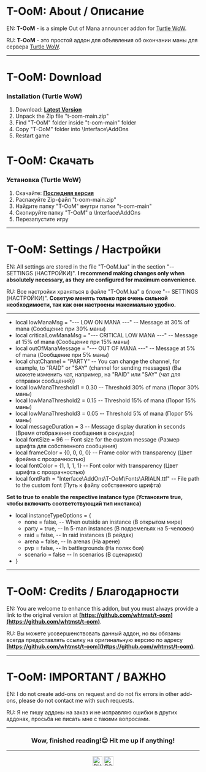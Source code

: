 # T-OoM: About / Описание

EN: **T-OoM** - is a simple Out of Mana announcer addon for [Turtle WoW](https://turtle-wow.org/#/home).

RU: **T-OoM** - это простой аддон для объявления об окончании маны для сервера [Turtle WoW](https://turtle-wow.org/#/home).

---

# T-OoM: Download
### Installation (Turtle WoW)
1. Download: **[Latest Version](https://github.com/whtmst/t-oom/archive/master.zip)**
2. Unpack the Zip file "t-oom-main.zip"
3. Find "T-OoM" folder inside "t-oom-main" folder
4. Copy "T-OoM" folder into \Interface\AddOns
5. Restart game

# T-OoM: Скачать
### Установка (Turtle WoW)
1. Скачайте: **[Последняя версия](https://github.com/whtmst/t-oom/archive/master.zip)**
2. Распакуйте Zip-файл "t-oom-main.zip"
3. Найдите папку "T-OoM" внутри папки "t-oom-main"
4. Скопируйте папку "T-OoM" в \Interface\AddOns
5. Перезапустите игру

---

# T-OoM: Settings / Настройки

EN: All settings are stored in the file "T-OoM.lua" in the section "-- SETTINGS (НАСТРОЙКИ)". **I recommend making changes only when absolutely necessary, as they are configured for maximum convenience.**

RU: Все настройки храняться в файле "T-OoM.lua" в блоке "-- SETTINGS (НАСТРОЙКИ)". **Советую менять только при очень сильной необходимости, так как они настроены максимально удобно.**

---

* local lowManaMsg = "--- LOW ON MANA ---"  -- Message at 30% of mana (Сообщение при 30% маны)
* local criticalLowManaMsg = "--- CRITICAL LOW MANA ---"  -- Message at 15% of mana (Сообщение при 15% маны)
* local outOfManaMessage = "--- OUT OF MANA ---"  -- Message at 5% of mana (Сообщение при 5% маны)
* local chatChannel = "PARTY"  -- You can change the channel, for example, to "RAID" or "SAY" (channel for sending messages) (Вы можете изменить чат, например, на "RAID" или "SAY" (чат для отправки сообщений))
* local lowManaThreshold1 = 0.30 -- Threshold 30% of mana (Порог 30% маны)
* local lowManaThreshold2 = 0.15 -- Threshold 15% of mana (Порог 15% маны)
* local lowManaThreshold3 = 0.05 -- Threshold 5% of mana (Порог 5% маны)
* local messageDuration = 3  -- Message display duration in seconds (Время отображения сообщения в секундах)
* local fontSize = 96  -- Font size for the custom message (Размер шрифта для собственного сообщения)
* local frameColor = {0, 0, 0, 0}  -- Frame color with transparency (Цвет фрейма с прозрачностью)
* local fontColor = {1, 1, 1, 1}  -- Font color with transparency (Цвет шрифта с прозрачностью)
* local fontPath = "Interface\\AddOns\\T-OoM\\Fonts\\ARIALN.ttf"  -- File path to the custom font (Путь к файлу собственного шрифта)

**Set to true to enable the respective instance type (Установите true, чтобы включить соответствующий тип инстанса)**
* local instanceTypeOptions = { 
    * none = false, -- When outside an instance (В открытом мире)
    * party = true, -- In 5-man instances (В подземельях на 5-человек)
    * raid = false, -- In raid instances (В рейдах)
    * arena = false, -- In arenas (На арене)
    * pvp = false, -- In battlegrounds (На полях боя)
    * scenario = false -- In scenarios (В сценариях)
* }

---

# T-OoM: Credits / Благодарности

EN: You are welcome to enhance this addon, but you must always provide a link to the original version at **[https://github.com/whtmst/t-oom](https://github.com/whtmst/t-oom)**.

RU: Вы можете усовершенствовать данный аддон, но вы обязаны всегда предоставлять ссылку на оригинальную версию по адресу **[https://github.com/whtmst/t-oom](https://github.com/whtmst/t-oom)**.

---

# T-OoM: IMPORTANT / ВАЖНО

EN: I do not create add-ons on request and do not fix errors in other add-ons, please do not contact me with such requests.

RU: Я не пишу аддоны на заказ и не исправляю ошибки в других аддонах, просьба не писать мне с такими вопросами.

---

<h3 align="center">Wow, finished reading!😌 Hit me up if anything!</h3>

---
<p align="center">
    <a href="https://www.donationalerts.com/r/whtmst"><img src="https://img.shields.io/static/v1?logo=BUY-ME-A-COFFEE&label=&labelColor=131313&logoColor=FFFFFF&logoWidth=20&message=BUY ME A COFFEE&color=f58407&style=flat-square" alt="BUY ME A COFFEE" height="25"></a>
    <a href="https://boosty.to/whtmst"><img src="https://img.shields.io/static/v1?logo=COFFEESCRIPT&label=&labelColor=131313&logoColor=FFFFFF&logoWidth=20&message=BOOSTY&color=f0682a&style=flat-square" alt="BOOSTY" height="25"></a>
</p>

